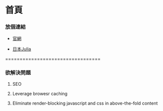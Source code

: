 # 首頁

### 放個連結

* [官網](http://julialang.org/)

* [日本Julia](http://julia.tokyo/)

=================================

### 欲解決問題
1. SEO

2. Leverage browesr caching

3. Eliminate render-blocking javascript and css in above-the-fold content 
